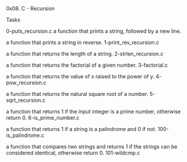 0x08. C - Recursion

Tasks

0-puts_recursion.c
a function that prints a string, followed by a new line.

a function that prints a string in reverse.
1-print_rev_recursion.c

a function that returns the length of a string.
2-strlen_recursion.c

a function that returns the factorial of a given number.
3-factorial.c

a function that returns the value of x raised to the power of y.
4-pow_recursion.c

a function that returns the natural square root of a number.
5-sqrt_recursion.c

a function that returns 1 if the input integer is a prime number, otherwise return 0.
6-is_prime_number.c

a function that returns 1 if a string is a palindrome and 0 if not.
100-is_palindrome.c

a function that compares two strings and returns 1 if the strings can be considered identical, otherwise return 0.
101-wildcmp.c

